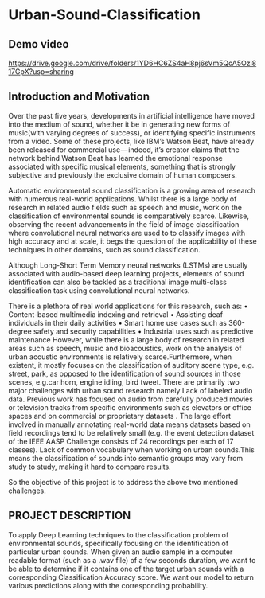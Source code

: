 # Urban-Sound-Classification
## Demo video 
https://drive.google.com/drive/folders/1YD6HC6ZS4aH8pj6sVm5QcA5Ozi817GpX?usp=sharing
## Introduction and Motivation
Over the past five years, developments in artificial intelligence have moved into the medium of sound, whether it be in generating new forms of music(with varying degrees of success), or identifying specific instruments from a video. Some of these projects, like IBM’s Watson Beat, have already been released for commercial use — indeed, it’s creator claims that the network behind Watson Beat has learned the emotional response associated with specific musical elements, something that is strongly subjective and previously the exclusive domain of human composers.

Automatic environmental sound classification is a growing area of research with numerous real-world applications. Whilst there is a large body of research in related audio fields such as speech and music, work on the classification of environmental sounds is comparatively scarce.
Likewise, observing the recent advancements in the field of image classification where convolutional neural networks are used to to classify images with high accuracy and at scale, it begs the question of the applicability of these techniques in other domains, such as sound classification.
 
Although Long-Short Term Memory neural networks (LSTMs) are usually associated with audio-based deep learning projects, elements of sound identification can also be tackled as a traditional image multi-class classification task using convolutional neural networks.

There is a plethora of real world applications for this research, such as:
• Content-based multimedia indexing and retrieval
 • Assisting deaf individuals in their daily activities
 • Smart home use cases such as 360-degree safety and security capabilities
 • Industrial uses such as predictive maintenance
However, while there is a large body of research in related areas such as speech, music and bioacoustics, work on the analysis of urban acoustic environments is relatively scarce.Furthermore, when existent, it mostly focuses on the classification of auditory scene type, e.g. street, park, as opposed to the identification of sound sources in those scenes, e.g.car horn, engine idling, bird tweet.
There are primarily two major challenges with urban sound research namely
Lack of labeled audio data. Previous work has focused on audio from carefully produced movies or television tracks from specific environments such as elevators or office spaces and on commercial or proprietary datasets . The large effort involved in manually annotating real-world data means datasets based on field recordings tend to be relatively small (e.g. the event detection dataset of the IEEE AASP Challenge consists of 24 recordings per each of 17 classes).
Lack of common vocabulary when working on urban sounds.This means the classification of sounds into semantic groups may vary from study to study, making it hard to compare results. 
 
So the objective of this project is to address the above two mentioned challenges.
## PROJECT DESCRIPTION 
 
To apply Deep Learning techniques to the classification problem of environmental sounds, specifically focusing on the identification of particular urban sounds.
When given an audio sample in a computer readable format (such as a .wav file) of a few seconds duration, we want to be able to determine if it contains one of the target urban sounds with a corresponding Classification Accuracy score. We want our model to return various predictions along with the corresponding probability.

